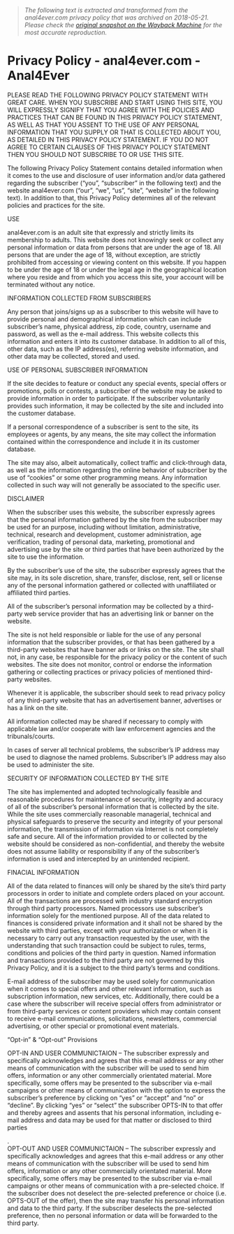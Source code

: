 > *The following text is extracted and transformed from the anal4ever.com privacy policy that was archived on 2018-05-21. Please check the [original snapshot on the Wayback Machine](https://web.archive.org/web/20180521094815id_/http%3A//www.anal4ever.com/static/privacy-policy.html) for the most accurate reproduction.*

# Privacy Policy - anal4ever.com - Anal4Ever

PLEASE READ THE FOLLOWING PRIVACY POLICY STATEMENT WITH GREAT CARE. WHEN YOU SUBSCRIBE AND START USING THIS SITE, YOU WILL EXPRESSLY SIGNIFY THAT YOU AGREE WITH THE POLICIES AND PRACTICES THAT CAN BE FOUND IN THIS PRIVACY POLICY STATEMENT, AS WELL AS THAT YOU ASSENT TO THE USE OF ANY PERSONAL INFORMATION THAT YOU SUPPLY OR THAT IS COLLECTED ABOUT YOU, AS DETAILED IN THIS PRIVACY POLICY STATEMENT. IF YOU DO NOT AGREE TO CERTAIN CLAUSES OF THIS PRIVACY POLICY STATEMENT THEN YOU SHOULD NOT SUBSCRIBE TO OR USE THIS SITE.

The following Privacy Policy Statement contains detailed information when it comes to the use and disclosure of user information and/or data gathered regarding the subscriber (“you”, “subscriber” in the following text) and the website anal4ever.com (“our”, “we”, “us”, “site”, “website” in the following text). In addition to that, this Privacy Policy determines all of the relevant policies and practices for the site.

USE

anal4ever.com is an adult site that expressly and strictly limits its membership to adults. This website does not knowingly seek or collect any personal information or data from persons that are under the age of 18. All persons that are under the age of 18, without exception, are strictly prohibited from accessing or viewing content on this website. If you happen to be under the age of 18 or under the legal age in the geographical location where you reside and from which you access this site, your account will be terminated without any notice.

INFORMATION COLLECTED FROM SUBSCRIBERS

Any person that joins/signs up as a subscriber to this website will have to provide personal and demographical information which can include subscriber’s name, physical address, zip code, country, username and password, as well as the e-mail address. This website collects this information and enters it into its customer database. In addition to all of this, other data, such as the IP address(es), referring website information, and other data may be collected, stored and used.

USE OF PERSONAL SUBSCRIBER INFORMATION

If the site decides to feature or conduct any special events, special offers or promotions, polls or contests, a subscriber of the website may be asked to provide information in order to participate. If the subscriber voluntarily provides such information, it may be collected by the site and included into the customer database.

If a personal correspondence of a subscriber is sent to the site, its employees or agents, by any means, the site may collect the information contained within the correspondence and include it in its customer database.

The site may also, albeit automatically, collect traffic and click-through data, as well as the information regarding the online behavior of subscriber by the use of “cookies” or some other programming means. Any information collected in such way will not generally be associated to the specific user.

DISCLAIMER

When the subscriber uses this website, the subscriber expressly agrees that the personal information gathered by the site from the subscriber may be used for an purpose, including without limitation, administrative, technical, research and development, customer administration, age verification, trading of personal data, marketing, promotional and advertising use by the site or third parties that have been authorized by the site to use the information.

By the subscriber’s use of the site, the subscriber expressly agrees that the site may, in its sole discretion, share, transfer, disclose, rent, sell or license any of the personal information gathered or collected with unaffiliated or affiliated third parties.

All of the subscriber’s personal information may be collected by a third-party web service provider that has an advertising link or banner on the website.

The site is not held responsible or liable for the use of any personal information that the subscriber provides, or that has been gathered by a third-party websites that have banner ads or links on the site. The site shall not, in any case, be responsible for the privacy policy or the content of such websites. The site does not monitor, control or endorse the information gathering or collecting practices or privacy policies of mentioned third-party websites.

Whenever it is applicable, the subscriber should seek to read privacy policy of any third-party website that has an advertisement banner, advertises or has a link on the site.

All information collected may be shared if necessary to comply with applicable law and/or cooperate with law enforcement agencies and the tribunals/courts.

In cases of server all technical problems, the subscriber’s IP address may be used to diagnose the named problems. Subscriber’s IP address may also be used to administer the site.

SECURITY OF INFORMATION COLLECTED BY THE SITE

The site has implemented and adopted technologically feasible and reasonable procedures for maintenance of security, integrity and accuracy of all of the subscriber’s personal information that is collected by the site. While the site uses commercially reasonable managerial, technical and physical safeguards to preserve the security and integrity of your personal information, the transmission of information via Internet is not completely safe and secure. All of the information provided to or collected by the website should be considered as non-confidential, and thereby the website does not assume liability or responsibility if any of the subscriber’s information is used and intercepted by an unintended recipient.

FINACIAL INFORMATION

All of the data related to finances will only be shared by the site’s third party processors in order to initiate and complete orders placed on your account. All of the transactions are processed with industry standard encryption through third party processors. Named processors use subscriber’s information solely for the mentioned purpose. All of the data related to finances is considered private information and it shall not be shared by the website with third parties, except with your authorization or when it is necessary to carry out any transaction requested by the user, with the understanding that such transaction could be subject to rules, terms, conditions and policies of the third party in question. Named information and transactions provided to the third party are not governed by this Privacy Policy, and it is a subject to the third party’s terms and conditions.

E-mail address of the subscriber may be used solely for communication when it comes to special offers and other relevant information, such as subscription information, new services, etc. Additionally, there could be a case where the subscriber will receive special offers from administrator or from third-party services or content providers which may contain consent to receive e-mail communications, solicitations, newsletters, commercial advertising, or other special or promotional event materials.

“Opt-in” & “Opt-out” Provisions

OPT-IN AND USER COMMUNICTAION – The subscriber expressly and specifically acknowledges and agrees that this e-mail address or any other means of communication with the subscriber will be used to send him offers, information or any other commercially orientated material. More specifically, some offers may be presented to the subscriber via e-mail campaigns or other means of communication with the option to express the subscriber’s preference by clicking on “yes” or “accept” and “no” or “decline”. By clicking “yes” or “select” the subscriber OPTS-IN to that offer and thereby agrees and assents that his personal information, including e-mail address and data may be used for that matter or disclosed to third parties

.  
OPT-OUT AND USER COMMUNICTAION – The subscriber expressly and specifically acknowledges and agrees that this e-mail address or any other means of communication with the subscriber will be used to send him offers, information or any other commercially orientated material. More specifically, some offers may be presented to the subscriber via e-mail campaigns or other means of communication with a pre-selected choice. If the subscriber does not deselect the pre-selected preference or choice (i.e. OPTS-OUT of the offer), then the site may transfer his personal information and data to the third party. If the subscriber deselects the pre-selected preference, then no personal information or data will be forwarded to the third party.
